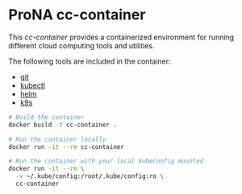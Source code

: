# ProNA cc-container
This _cc-container_ provides a containerized environment for running different cloud computing tools and utilities.

The following tools are included in the container:
- [git](https://git-scm.com/)
- [kubectl](https://kubernetes.io/docs/reference/kubectl/overview/)
- [helm](https://helm.sh/)
- [k9s](https://k9scli.io/)

```bash
# Build the container
docker build -t cc-container .

# Run the container locally
docker run -it --rm cc-container

# Run the container with your local kubeconfig mounted
docker run -it --rm \
  -v ~/.kube/config:/root/.kube/config:ro \
  cc-container
```